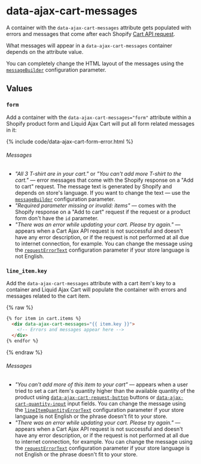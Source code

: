 # data-ajax-cart-messages

A container with the `data-ajax-cart-messages` attribute gets populated with errors and messages that come after each Shopify [Cart API request](/reference/requests/).

What messages will appear in a `data-ajax-cart-messages` container depends on the attribute value.

You can completely change the HTML layout of the messages using the [`messageBuilder`](/reference/messageBuilder/) configuration parameter.

## Values

### `form`

Add a container with the `data-ajax-cart-messages="form"` attribute within a Shopify product form and Liquid Ajax Cart will put all form related messages in it:

{% include code/data-ajax-cart-form-error.html %}

###### Messages
* *"All 3 T-shirt are in your cart."* or *"You can't add more T-shirt to the cart."* — error messages that come with the Shopify response on a "Add to cart" request. The message text is generated by Shopify and depends on store's language. If you want to change the text — use the [`messageBuilder`](/reference/messageBuilder/) configuration parameter.
* *"Required parameter missing or invalid: items"* — comes with the Shopify response on a "Add to cart" request if the request or a product form don't have the `id` parameter.
* *"There was an error while updating your cart. Please try again."* — appears when a Cart Ajax API request is not successful and doesn't have any error description, or if the request is not performed at all due to internet connection, for example. You can change the message using the [`requestErrorText`](/reference/requestErrorText/) configuration parameter if your store language is not English.

### `line_item.key`

Add the `data-ajax-cart-messages` attribute with a cart item's key to a container and Liquid Ajax Cart will populate the container with errors and messages related to the cart item.

{% raw %}
```html
{% for item in cart.items %}
  <div data-ajax-cart-messages="{{ item.key }}">
  	<!-- Errors and messages appear here --> 
  </div>
{% endfor %}
```
{% endraw %}

###### Messages
* *"You can't add more of this item to your cart"* — appears when a user tried to set a cart item's quantity higher than the available quantity of the product using [`data-ajax-cart-request-button`](/reference/data-ajax-cart-request-button/) buttons or [`data-ajax-cart-quantity-input`](/reference/data-ajax-cart-quantity-input/) input fields. You can change the message using the [`lineItemQuantityErrorText`](/reference/lineItemQuantityErrorText/) configuration parameter if your store language is not English or the phrase doesn't fit to your store.
* *"There was an error while updating your cart. Please try again."* — appears when a Cart Ajax API request is not successful and doesn't have any error description, or if the request is not performed at all due to internet connection, for example. You can change the message using the [`requestErrorText`](/reference/requestErrorText/) configuration parameter if your store language is not English or the phrase doesn't fit to your store.
